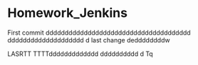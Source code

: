 # Homework_Jenkins
First commit
dddddddddddddddddddddddddddddddddddddd
dddddddddddddddddddd
d
last change
deddddddddw

LASRTT TTTTddddddddddddd
dddddddddd
d
Tq
